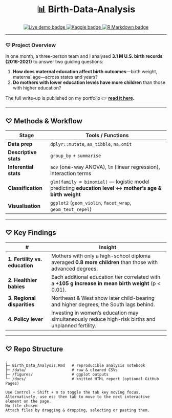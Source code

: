 <!-- ---------------------------------------------------------
  Birth-Data-Analysis · Maternal Education & Birth Outcomes
---------------------------------------------------------- -->

<h1 align="center">📊 Birth-Data-Analysis</h1>

<p align="center">
  <a href="https://raameena.github.io/Portfolio/posts/BirthDataAnalysis_Post/">
    <img src="https://img.shields.io/badge/demo-live%20post-2ea44f?logo=githubpages&logoColor=white" alt="Live demo badge">
  </a>
  <a href="https://www.kaggle.com/datasets/danbraswell/temporary-us-births">
    <img src="https://img.shields.io/badge/dataset-Kaggle-blue?logo=kaggle" alt="Kaggle badge">
  </a>
  <a href="https://github.com/raameena/Birth-Data-Analysis/blob/main/Birth_Data_Analysis.Rmd">
    <img src="https://img.shields.io/badge/code-R%20Markdown-75AADB?logo=r" alt="R Markdown badge">
  </a>
</p>

---

### ♡ Project Overview
In one month, a three-person team and I analysed **3.1 M U.S. birth records (2016-2021)** to answer two guiding questions:

1. **How does maternal education affect birth outcomes**—birth weight, maternal age—across states and years?
2. **Do mothers with lower education levels have more children** than those with higher education?

The full write-up is published on my portfolio 👉 **[read it here](https://raameena.github.io/Portfolio/posts/BirthDataAnalysis_Post/).**

---

## ♡ Methods & Workflow

| Stage | Tools / Functions |
|-------|-------------------|
| **Data prep** | `dplyr::mutate`, `as_tibble`, `na.omit` |
| **Descriptive stats** | `group_by` + `summarise` |
| **Inferential stats** | `aov` (one-way ANOVA), `lm` (linear regression), interaction terms |
| **Classification** | `glm(family = binomial)` — logistic model predicting **education level ↔︎ mother’s age & birth weight** |
| **Visualisation** | `ggplot2` (`geom_violin`, `facet_wrap`, `geom_text_repel`) |

---

## ♡ Key Findings

| # | Insight |
|---|---------|
| **1. Fertility vs. education** | Mothers with only a high-school diploma averaged **0.8 more children** than those with advanced degrees. |
| **2. Healthier babies** | Each additional education tier correlated with a **+105 g increase in mean birth weight** (p < 0.01). |
| **3. Regional disparities** | Northeast & West show later child-bearing and higher degrees; the South lags behind. |
| **4. Policy lever** | Investing in women’s education may simultaneously reduce high-risk births and unplanned fertility. |

---

## ♡ Repo Structure

```text
.
├─ Birth_Data_Analysis.Rmd   # reproducible analysis notebook
├─ /data/                    # raw & cleaned CSVs
├─ /figures/                 # ggplot outputs
└─ /docs/                    # knitted HTML report (optional GitHub Pages)

Use Control + Shift + m to toggle the tab key moving focus. Alternatively, use esc then tab to move to the next interactive element on the page.
No file chosen
Attach files by dragging & dropping, selecting or pasting them.
